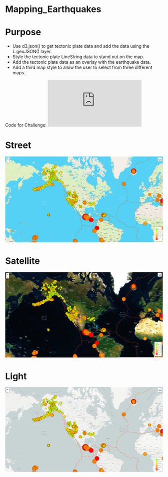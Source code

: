 # Mapping_Earthquakes

# Purpose
- Use d3.json() to get tectonic plate data and add the data using the L.geoJSON() layer.
- Style the tectonic plate LineString data to stand out on the map.
- Add the tectonic plate data as an overlay with the earthquake data.
- Add a third map style to allow the user to select from three different maps.

Code for Challenge: ![Challenge](https://github.com/sdang101/Mapping_Earthquakes/blob/master/Earthquake_Challenge/static/js/logicStep6.js)

# Street
![Street](https://github.com/sdang101/Mapping_Earthquakes/blob/Earthquake_Challenge/photos/street.png)

# Satellite
![Satellite](https://github.com/sdang101/Mapping_Earthquakes/blob/Earthquake_Challenge/photos/satellite.png)

# Light
![Light](https://github.com/sdang101/Mapping_Earthquakes/blob/Earthquake_Challenge/photos/light.png)